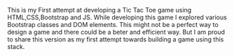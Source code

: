 This is my First attempt at developing a Tic Tac Toe game using HTML,CSS,Bootstrap and JS. While developing this game I explored various Bootstrap classes and DOM elements. This might not be a perfect way to design a game and there could be a beter and efficient way. But I am proud to share this version as my first attempt towards building a game using this stack.
